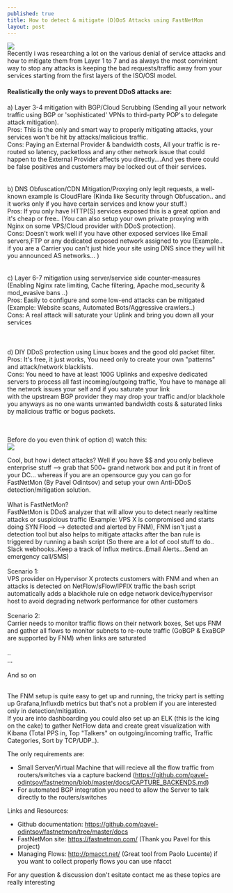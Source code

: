 ```yaml
---
published: true
title: How to detect & mitigate (D)DoS Attacks using FastNetMon
layout: post
---
```


![](ddos-warz.gif)
<br>
Recently i was researching a lot on the various denial of service attacks and how to mitigate them from Layer 1 to 7 and as always the most convinient way to stop any attacks is keeping the bad requests/traffic away from your services starting from the first layers of the ISO/OSI model.<br>
#### Realistically the only ways to prevent DDoS attacks are:<br>
a) Layer 3-4 mitigation with BGP/Cloud Scrubbing (Sending all your network traffic using BGP or 'sophisticated' VPNs to third-party POP's to delegate attack mitigation).<br>
   Pros: This is the only and smart way to properly mitigating attacks, your services won't be hit by attacks/malicious traffic.<br>
   Cons: Paying an External Provider & bandwidth costs, All your traffic is re-routed so latency, packetloss and any other network issue that could happen to the External Provider affects you directly....And yes there could be false positives and customers may be locked out of their services.<br><br>
   <br>
b) DNS Obfuscation/CDN Mitigation/Proxying only legit requests, a well-known example is CloudFlare  (Kinda like Security through Obfuscation.. and it works only if you have certain services and know your stuff.)<br>
   Pros: If you only have HTTP(S) services exposed this is a great option and it's cheap or free.. (You can also setup your own private proxying with Nginx on some VPS/Cloud provider with DDoS protection). <br>
   Cons: Doesn't work well if you have other exposed services like Email servers,FTP or any dedicated exposed network assigned to you (Example.. if you are a Carrier you can't just hide your site using DNS since they will hit you announced AS networks... )
<br><br><br>
c) Layer 6-7 mitigation using server/service side counter-measures (Enabling Nginx rate limiting, Cache filtering, Apache mod_security & mod_evasive bans ..)<br>
   Pros: Easily to configure and some low-end attacks can be mitigated (Example: Website scans, Automated Bots/Aggressive crawlers..)<br>
   Cons: A real attack will saturate your Uplink and bring you down all your services<br>
   <br><br><br>
d) DIY DDoS protection using Linux boxes and the good old packet filter.<br>
   Pros: It's free, it just works, You need only to create your own "patterns" and attack/network blacklists.<br>
   Cons: You need to have at least 100G Uplinks and expesive dedicated servers to process all fast incoming/outgoing traffic, You have to manage all the network issues your self and if you saturate your link <br>
         with the upstream BGP provider they may drop your traffic and/or blackhole you anyways as no one wants unwanted bandwidth costs & saturated links by malicious traffic or bogus packets.<br><br><br>
	
Before do you even think of option d) watch this:<br>
![](https://github.com/fnzv/fnzv.github.io/blob/beedd3afa60078ac41b7b574738a22f690bec90a/ddos-fish.gif)


Cool, but how i detect attacks?  Well if you have $$ and you only believe enterprise stuff --> grab that 500+ grand network box and put it in front of your DC... whereas if you are an opensource guy you can go for
FastNetMon (By Pavel Odintsov) and setup your own Anti-DDoS detection/mitigation solution.<br>
<br>
What is FastNetMon?<br>
FastNetMon is DDoS analyzer that will allow you to detect nearly realtime attacks or suspicious traffic (Example: VPS X is compromised and starts doing SYN Flood --> detected and alerted by FNM), FNM isn't just a <br>
detection tool but also helps to mitigate attacks after the ban rule is triggered by running a bash script (So there are a lot of cool stuff to do.. Slack webhooks..Keep a track of Influx metircs..Email Alerts...Send an emergency call/SMS)<br>
<br>
Scenario 1:<br>
VPS provider on Hypervisor X protects customers with FNM and when an attacks is detected on NetFlow/sFlow/IPFIX traffic the bash script automatically adds a blackhole rule on edge network device/hypervisor host to avoid degrading network performance for 
other customers<br>
<br>
Scenario 2:<br>
Carrier needs to monitor traffic flows on their network boxes, Set ups FNM and gather all flows to monitor subnets to re-route traffic (GoBGP & ExaBGP are supported by FNM) when links are saturated<br>
<br>
..<br>
...<br>
<br>
And so on<br>
<br>

The FNM setup is quite easy to get up and running, the tricky part is setting up Grafana,Influxdb metrics but that's not a problem if you are interested only in detection/mitigation.<br>
If you are into dashboarding you could also set up an ELK (this is the icing on the cake) to gather NetFlow data and create great visualization with Kibana (Total PPS in, Top "Talkers" on outgoing/incoming traffic, Traffic Categories, Sort by TCP/UDP..). <br>



The only requirements are:<br>
- Small Server/Virtual Machine that will recieve all the flow traffic from routers/switches via a capture backend (https://github.com/pavel-odintsov/fastnetmon/blob/master/docs/CAPTURE_BACKENDS.md)<br>
- For automated BGP integration you need to allow the Server to talk directly to the routers/switches<br>


Links and Resources:<br>
- Github documentation: https://github.com/pavel-odintsov/fastnetmon/tree/master/docs<br>
- FastNetMon site: https://fastnetmon.com/ (Thank you Pavel for this project) <br>
- Managing Flows: http://pmacct.net/ (Great tool from Paolo Lucente) if you want to collect properly flows you can use nfacct <br>

For any question & discussion don't esitate contact me as these topics are really interesting <br><br>
